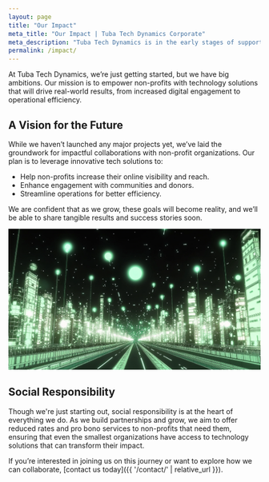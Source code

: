 ```yaml
---
layout: page
title: "Our Impact"
meta_title: "Our Impact | Tuba Tech Dynamics Corporate"
meta_description: "Tuba Tech Dynamics is in the early stages of supporting non-profits, with a clear vision for future growth and meaningful impact through technology solutions."
permalink: /impact/
---
```


At Tuba Tech Dynamics, we’re just getting started, but we have big ambitions. Our mission is to empower non-profits with technology solutions that will drive real-world results, from increased digital engagement to operational efficiency.

## A Vision for the Future

While we haven’t launched any major projects yet, we’ve laid the groundwork for impactful collaborations with non-profit organizations. Our plan is to leverage innovative tech solutions to:

- Help non-profits increase their online visibility and reach.
- Enhance engagement with communities and donors.
- Streamline operations for better efficiency.

We are confident that as we grow, these goals will become reality, and we’ll be able to share tangible results and success stories soon.

![A flowing river of data, where the water is made up of glowing binary codes and key figures.](/assets/images/impact.png)

## Social Responsibility

Though we're just starting out, social responsibility is at the heart of everything we do. As we build partnerships and grow, we aim to offer reduced rates and pro bono services to non-profits that need them, ensuring that even the smallest organizations have access to technology solutions that can transform their impact.

If you’re interested in joining us on this journey or want to explore how we can collaborate, [contact us today]({{ '/contact/' | relative_url }}).
